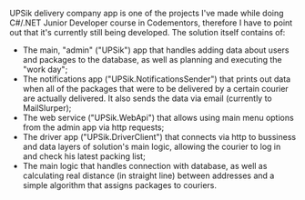 UPSik delivery company app is one of the projects I've made while doing C#/.NET Junior Developer course in Codementors, therefore I have to point out that it's currently still being developed. The solution itself contains of:
- The main, "admin" ("UPSik") app that handles adding data about users and packages to the database, as well as planning and executing the "work day";
- The notifications app ("UPSik.NotificationsSender") that prints out data when all of the packages that were to be delivered by a certain courier are actually delivered. It also sends the data via email (currently to MailSlurper);
- The web service ("UPSik.WebApi") that allows using main menu options from the admin app via http requests;
- The driver app ("UPSik.DriverClient") that connects via http to bussiness and data layers of solution's main logic, allowing the courier to log in and check his latest packing list;
- The main logic that handles connection with database, as well as calculating real distance (in straight line) between addresses and a simple algorithm that assigns packages to couriers.
